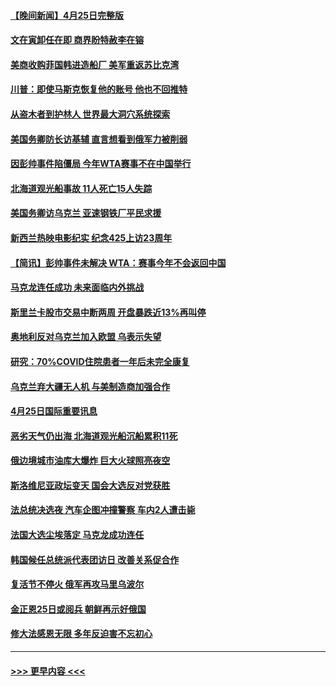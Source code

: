 #### [【晚间新闻】4月25日完整版](../pages/prog202/a103410085.md?t=04261251) 
#### [文在寅卸任在即 商界盼特赦李在镕](../pages/prog202/a103410161.md?t=04261251) 
#### [美商收购菲国韩进造船厂 美军重返苏比克湾](../pages/prog202/a103410094.md?t=04261251) 
#### [川普：即使马斯克恢复他的账号 他也不回推特](../pages/prog202/a103410067.md?t=04261251) 
#### [从盗木者到护林人 世界最大洞穴系统探索](../pages/prog202/a103409942.md?t=04261251) 
#### [美国务卿防长访基辅 直言想看到俄军力被削弱](../pages/prog202/a103409981.md?t=04261251) 
#### [因彭帅事件陷僵局 今年WTA赛事不在中国举行](../pages/prog202/a103409908.md?t=04261251) 
#### [北海道观光船事故 11人死亡15人失踪](../pages/prog202/a103409647.md?t=04261251) 
#### [美国务卿访乌克兰 亚速钢铁厂平民求援](../pages/prog202/a103409683.md?t=04261251) 
#### [新西兰热映电影纪实 纪念425上访23周年](../pages/prog202/a103409599.md?t=04261251) 
#### [【简讯】彭帅事件未解决 WTA：赛事今年不会返回中国](../pages/prog202/a103409651.md?t=04261251) 
#### [马克龙连任成功 未来面临内外挑战](../pages/prog202/a103409730.md?t=04261251) 
#### [斯里兰卡股市交易中断两周 开盘暴跌近13%再叫停](../pages/prog202/a103409627.md?t=04261251) 
#### [奥地利反对乌克兰加入欧盟 乌表示失望](../pages/prog202/a103409479.md?t=04261251) 
#### [研究：70%COVID住院患者一年后未完全康复](../pages/prog202/a103409456.md?t=04261251) 
#### [乌克兰弃大疆无人机 与美制造商加强合作](../pages/prog202/a103409435.md?t=04261251) 
#### [4月25日国际重要讯息](../pages/prog202/a103409355.md?t=04261251) 
#### [恶劣天气仍出海 北海道观光船沉船累积11死](../pages/prog202/a103409303.md?t=04261251) 
#### [俄边境城市油库大爆炸 巨大火球照亮夜空](../pages/prog202/a103409294.md?t=04261251) 
#### [斯洛维尼亚政坛变天 国会大选反对党获胜](../pages/prog202/a103409285.md?t=04261251) 
#### [法总统决选夜 汽车企图冲撞警察 车内2人遭击毙](../pages/prog202/a103409239.md?t=04261251) 
#### [法国大选尘埃落定 马克龙成功连任](../pages/prog202/a103409096.md?t=04261251) 
#### [韩国候任总统派代表团访日 改善关系促合作](../pages/prog202/a103409088.md?t=04261251) 
#### [复活节不停火 俄军再攻马里乌波尔](../pages/prog202/a103409086.md?t=04261251) 
#### [金正恩25日或阅兵 朝鲜再示好俄国](../pages/prog202/a103409090.md?t=04261251) 
#### [修大法感恩无限 多年反迫害不忘初心](../pages/prog202/a103409052.md?t=04261251) 

----
#### [ >>> 更早内容 <<< ](../indexes/prog202-earlier.md)

